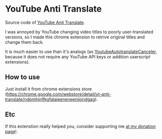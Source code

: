 # YouTube Anti Translate
Source code of [YouTube Anti Translate](https://chrome.google.com/webstore/detail/yt-anti-translate/ndpmhjnlfkgfalaieeneneenijondgag).

I was annoyed by YouTube changing video titles to poorly user-translated versions, so I made this chrome extension to retrive original titles and change them back.

It is much easier to use than it's analogs (as [YoutubeAutotranslateCanceler](https://github.com/pcouy/YoutubeAutotranslateCanceler), because it does not require any YouTube API keys or addition userscript extensions).

## How to use
Just install it from chrome extensions store (https://chrome.google.com/webstore/detail/yt-anti-translate/ndpmhjnlfkgfalaieeneneenijondgag).

## Etc
If this extenstion really helped you, consider supporting me [at my donation page](https://zpix1.github.io/donate/)!.
